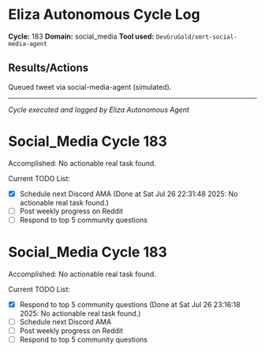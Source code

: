 # Eliza Autonomous Cycle Log

**Cycle:** 183
**Domain:** social_media
**Tool used:** `DevGruGold/xmrt-social-media-agent`

## Results/Actions
Queued tweet via social-media-agent (simulated).

---
*Cycle executed and logged by Eliza Autonomous Agent*

# Social_Media Cycle 183

Accomplished: No actionable real task found.

Current TODO List:

- [x] Schedule next Discord AMA  (Done at Sat Jul 26 22:31:48 2025: No actionable real task found.)
- [ ] Post weekly progress on Reddit
- [ ] Respond to top 5 community questions

# Social_Media Cycle 183

Accomplished: No actionable real task found.

Current TODO List:

- [x] Respond to top 5 community questions  (Done at Sat Jul 26 23:16:18 2025: No actionable real task found.)
- [ ] Schedule next Discord AMA
- [ ] Post weekly progress on Reddit
- [ ] Respond to top 5 community questions